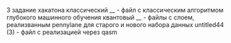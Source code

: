 3 задание хакатона
классический __ - файл с классическим алгоритмом глубокого машинного обучения
квантовый __ - файлы с слоем, реализванным pennylane для старого и нового набора данных
untitled44 (3) - файл с реализацией через qasm
